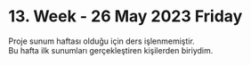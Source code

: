 # 13. Week - 26 May 2023 Friday

Proje sunum haftası olduğu için ders işlenmemiştir.  
Bu hafta ilk sunumları gerçekleştiren kişilerden biriydim.
